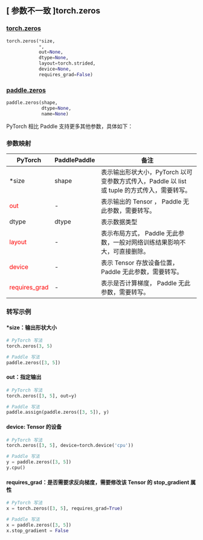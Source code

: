 ## [ 参数不一致 ]torch.zeros
### [torch.zeros](https://pytorch.org/docs/stable/generated/torch.zeros.html?highlight=zeros#torch.zeros)

```python
torch.zeros(*size,
            *,
            out=None,
            dtype=None,
            layout=torch.strided,
            device=None,
            requires_grad=False)
```

### [paddle.zeros](https://www.paddlepaddle.org.cn/documentation/docs/zh/develop/api/paddle/zeros_cn.html#zeros)

```python
paddle.zeros(shape,
             dtype=None,
             name=None)
```

PyTorch 相比 Paddle 支持更多其他参数，具体如下：
### 参数映射
| PyTorch       | PaddlePaddle | 备注                                                   |
| ------------- | ------------ | ------------------------------------------------------ |
| *size         | shape        | 表示输出形状大小，PyTorch 以可变参数方式传入，Paddle 以 list 或 tuple 的方式传入，需要转写。       |
| <font color='red'> out </font> | -  | 表示输出的 Tensor ， Paddle 无此参数，需要转写。    |
| dtype | dtype | 表示数据类型 |
| <font color='red'> layout </font> | -       | 表示布局方式， Paddle 无此参数，一般对网络训练结果影响不大，可直接删除。  |
| <font color='red'> device </font>     | -       | 表示 Tensor 存放设备位置，Paddle 无此参数，需要转写。 |
| <font color='red'> requires_grad </font> | -       | 表示是否计算梯度， Paddle 无此参数，需要转写。 |


### 转写示例
#### *size：输出形状大小
```python
# PyTorch 写法
torch.zeros(3, 5)

# Paddle 写法
paddle.zeros([3, 5])
```

#### out：指定输出
```python
# PyTorch 写法
torch.zeros([3, 5], out=y)

# Paddle 写法
paddle.assign(paddle.zeros([3, 5]), y)
```

#### device: Tensor 的设备
```python
# PyTorch 写法
torch.zeros([3, 5], device=torch.device('cpu'))

# Paddle 写法
y = paddle.zeros([3, 5])
y.cpu()
```

#### requires_grad：是否需要求反向梯度，需要修改该 Tensor 的 stop_gradient 属性
```python
# PyTorch 写法
x = torch.zeros([3, 5], requires_grad=True)

# Paddle 写法
x = paddle.zeros([3, 5])
x.stop_gradient = False
```
